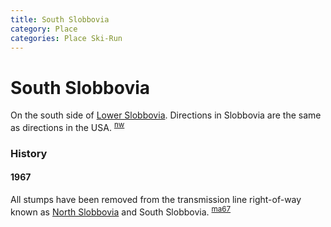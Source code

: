 ```yaml
---
title: South Slobbovia
category: Place
categories: Place Ski-Run
---
```

# South Slobbovia
On the south side of [Lower Slobbovia](Lower-Slobbovia). Directions in Slobbovia are the same as directions in the USA. <sup>[nw][]</sup>

### History

#### 1967

All stumps have been removed from the transmission line right-of-way known as [North Slobbovia](North-Slobbovia) and South Slobbovia. <sup>[ma67][]</sup>


[ma67]: Mountaineer-Annual#1967
[nw]: Names-Walt "Meany Names by Walter Little, 1984"
